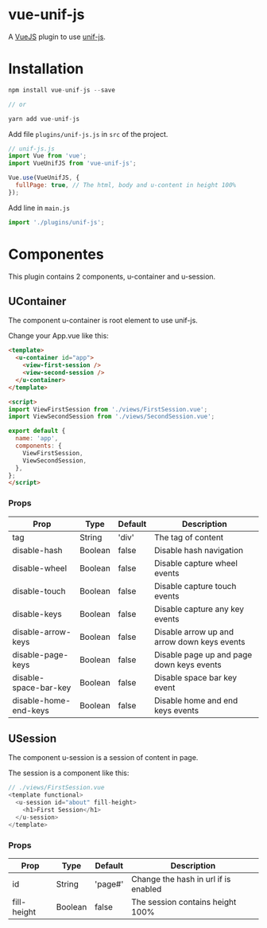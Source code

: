 # vue-unif-js

A [VueJS](https://vuejs.org) plugin to use [unif-js](https://github.com/FernandoFranco/unif-js).

# Installation

```javascript
npm install vue-unif-js --save

// or

yarn add vue-unif-js
```

Add file `plugins/unif-js.js` in `src` of the project.
```javascript
// unif-js.js
import Vue from 'vue';
import VueUnifJS from 'vue-unif-js';

Vue.use(VueUnifJS, {
  fullPage: true, // The html, body and u-content in height 100%
});
```

Add line in `main.js`
```javascript
import './plugins/unif-js';
```

# Componentes

This plugin contains 2 components, u-container and u-session.

## UContainer

The component u-container is root element to use unif-js.  

Change your App.vue like this:
```html
<template>
  <u-container id="app">
    <view-first-session />
    <view-second-session />
  </u-container>
</template>

<script>
import ViewFirstSession from './views/FirstSession.vue';
import ViewSecondSession from './views/SecondSession.vue';

export default {
  name: 'app',
  components: {
    ViewFirstSession,
    ViewSecondSession,
  },
};
</script>
```

### Props

| Prop                  | Type    | Default | Description                                 |
| --------------------- | ------- | ------- | ------------------------------------------- |
| tag                   | String  | 'div'   | The tag of content                          |
| disable-hash          | Boolean | false   | Disable hash navigation                     |
| disable-wheel         | Boolean | false   | Disable capture wheel events                |
| disable-touch         | Boolean | false   | Disable capture touch events                |
| disable-keys          | Boolean | false   | Disable capture any key events              |
| disable-arrow-keys    | Boolean | false   | Disable arrow up and arrow down keys events |
| disable-page-keys     | Boolean | false   | Disable page up and page down keys events   |
| disable-space-bar-key | Boolean | false   | Disable space bar key event                 |
| disable-home-end-keys | Boolean | false   | Disable home and end keys events            |

## USession

The component u-session is a session of content in page.  

The session is a component like this:
```javascript
// ./views/FirstSession.vue
<template functional>
  <u-session id="about" fill-height>
    <h1>First Session</h1>
  </u-session>
</template>
```

### Props

| Prop        | Type    | Default | Description                          |
| ----------- | ------- | ------- | ------------------------------------ |
| id          | String  | 'page#' | Change the hash in url if is enabled |
| fill-height | Boolean | false   | The session contains height 100%     |
